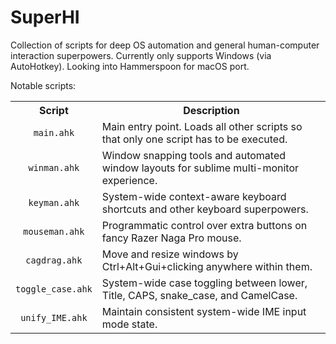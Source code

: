 # SuperHI
Collection of scripts for deep OS automation and general human-computer interaction superpowers. Currently only supports Windows (via AutoHotkey). Looking into Hammerspoon for macOS port.

Notable scripts:
<table>
<tr>
    <th align="center">Script</th>
    <th align="center">Description</th>
</tr>
<tr>
    <td align="center"><code>main.ahk</code></td>
    <td>Main entry point. Loads all other scripts so that only one script has to be executed.</td>
</tr>
<tr>
    <td align="center"><code>winman.ahk</code></td>
    <td>Window snapping tools and automated window layouts for sublime multi-monitor experience.</td>
</tr>
<tr>
    <td align="center"><code>keyman.ahk</code></td>
    <td>System-wide context-aware keyboard shortcuts and other keyboard superpowers.</td>
</tr>
<tr>
    <td align="center"><code>mouseman.ahk</code></td>
    <td>Programmatic control over extra buttons on fancy Razer Naga Pro mouse.</td>
</tr>
<tr>
    <td align="center"><code>cagdrag.ahk</code></td>
    <td>Move and resize windows by Ctrl+Alt+Gui+clicking anywhere within them.</td>
</tr>
<tr>
    <td align="center"><code>toggle_case.ahk</code></td>
    <td>System-wide case toggling between lower, Title, CAPS, snake_case, and CamelCase.</td>
</tr>
<tr>
    <td align="center"><code>unify_IME.ahk</code></td>
    <td>Maintain consistent system-wide IME input mode state.</td>
</tr>
</table>
